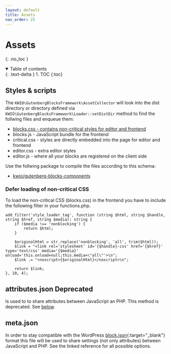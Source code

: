 ```yaml
---
layout: default
title: Assets
nav_order: 25
---
```


# Assets
{: .no_toc }

<details open markdown="block">
  <summary>
    Table of contents
  </summary>
  {: .text-delta }
1. TOC
{:toc}
</details>

## Styles & scripts

The `KWIO\GutenbergBlocksFramework\AssetCollector` will look into the dist directory or directory defined via `KWIO\GutenbergBlocksFramework\Loader::setDistDir` method to find the follwing files and enqueue them:

* [blocks.css - contains non-critical styles for editor and frontend](#defer-loading-of-non-critical-css)
* blocks.js - JavaScript bundle for the frontend
* critical.css - styles are directly embedded into the page for editor and frontend
* editor.css - extra editor styles
* editor.js - where all your blocks are registered on the client side

Use the follwing package to compile the files according to this schema:

* [kwio/gutenberg-blocks-components](https://github.com/wellmann/gutenberg-blocks-components)


### Defer loading of non-critical CSS

To load the non-critical CSS (blocks.css) in the frontend you have to include the following filter in your functions.php.

```
add_filter('style_loader_tag', function (string $html, string $handle, string $href, string $media): string {
    if ($media !== 'nonblocking') {
        return $html;
    }

    $originalHtml = str_replace('nonblocking', 'all', trim($html));
    $link = "<link rel='stylesheet' id='{$handle}-css' href='{$href}' type='text/css' media='{$media}' onload='this.onload=null;this.media=\"all\"'>\n";
    $link .= "<noscript>{$originalHtml}</noscript>\n";

    return $link;
}, 10, 4);
```

## attributes.json <span class="label label-red">Deprecated</span>

Is used to to share attributes between JavaScript an PHP. This method is deprecated. See [below](#metajson).

## meta.json

In order to stay compatible with the WordPress [block.json](https://github.com/WordPress/gutenberg/blob/trunk/docs/reference-guides/block-api/block-metadata.md){:target="_blank"} format this file will be used to share settings (not only attributes) between JavaScript and PHP. See the linked reference for all possible options.